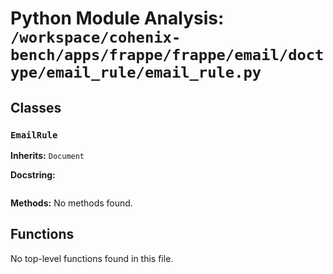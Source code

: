 # Python Module Analysis: `/workspace/cohenix-bench/apps/frappe/frappe/email/doctype/email_rule/email_rule.py`

## Classes

### `EmailRule`
**Inherits:** `Document`


**Docstring:**
```

```

**Methods:**
No methods found.




## Functions

No top-level functions found in this file.
